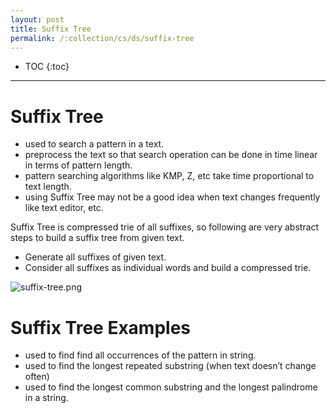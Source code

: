 ```yaml
---
layout: post
title: Suffix Tree
permalink: /:collection/cs/ds/suffix-tree
---
```


- TOC
{:toc}

---

# Suffix Tree
- used to search a pattern in a text.
- preprocess the text so that search operation can be done in time linear in terms of pattern length.
- pattern searching algorithms like KMP, Z, etc take time proportional to text length. 
- using Suffix Tree may not be a good idea when text changes frequently like text editor, etc.

Suffix Tree is compressed trie of all suffixes, so following are very abstract steps to build a suffix tree from given text.
- Generate all suffixes of given text.
- Consider all suffixes as individual words and build a compressed trie.

![suffix-tree.png]({{site.cdn}}/cse/ds/tree/suffix-tree.png)

# Suffix Tree Examples 
- used to find find all occurrences of the pattern in string.
- used to find the longest repeated substring (when text doesn’t change often)
- used to find the longest common substring and the longest palindrome in a string.